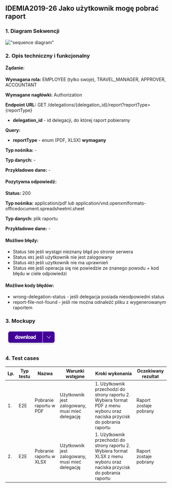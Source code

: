 ## IDEMIA2019-26 Jako użytkownik mogę pobrać raport

### 1. Diagram Sekwencji

!["sequence diagram"](https://www.plantuml.com/plantuml/svg/bP512i8m44NNxIb2Lmhc0YwAe0Y2WbWla9flZQI9JAQAdjvMnGZMXTitapSpFvF0YhYfhLZxqe1kAt_431QLsXsH9jdK6ZZEP9uzAHllfjunUMj1sRW2Rt3on8EbTvNGxwQ57ec2oRIG7WtRwmd3rjZhaNd41UXiTkZK4VutH2jMfGeGUsCHhe5HfydN19b_rECbyvQbIQp8lkK8eR7S9_qPLMSK5yE7rwu_iv3vC_Nl5nCutNxM7G00)

### 2. Opis techniczny i funkcjonalny

#### Żądanie:

**Wymagana rola:** EMPLOYEE (tylko swoje), TRAVEL_MANAGER, APPROVER, ACCOUNTANT

**Wymagane nagłówki:** Authorization

**Endpoint URL:** GET /delegations/{delegation_id}/report?reportType={reportType}

- **delegation_id** - id delegacji, do której raport pobieramy

**Query:**

- **reportType** - enum (PDF, XLSX) **wymagany**

**Typ nośnika:** -

**Typ danych:** -

**Przykładowe dane:** -

#### Pozytywna odpowiedź:

**Status:** 200

**Typ nośnika:** application/pdf _lub_ application/vnd.openxmlformats-officedocument.spreadsheetml.sheet

**Typ danych:** plik raportu

**Przykładowe dane:** -

#### Możliwe błędy:

- Status `500` jeśli wystąpi nieznany błąd po stronie serwera
- Status `401` jeśli użytkownik nie jest zalogowany
- Status `403` jeśli uzytkownik nie ma uprawnień
- Status `400` jeśli operacja się nie powiedzie ze znanego powodu + kod błędu w ciele odpowiedzi

#### Możliwe kody błędów:

- wrong-delegation-status - jeśli delegacja posiada nieodpowiedni status
- report-file-not-found - jeśli nie można odnaleźć pliku z wygenerowanym raportem

### 3. Mockupy

![Przycisk](mockupy/btn.png?raw=true "Przycisk")

### 4. Test cases

| Lp. | Typ testu | Nazwa                   | Warunki wstępne                                 | Kroki wykonania                                                                                                           | Oczekiwany rezultat    |
| --- | --------- | ----------------------- | ----------------------------------------------- | ------------------------------------------------------------------------------------------------------------------------- | ---------------------- |
| 1.  | E2E       | Pobranie raportu w PDF  | Użytkownik jest zalogowany, musi mieć delegację | 1. Użytkownik przechodzi do strony raportu 2. Wybiera format PDF z menu wyboru oraz naciska przycisk do pobrania raportu  | Raport zostaje pobrany |
| 2.  | E2E       | Pobranie raportu w XLSX | Użytkownik jest zalogowany, musi mieć delegację | 1. Użytkownik przechodzi do strony raportu 2. Wybiera format XLSX z menu wyboru oraz naciska przycisk do pobrania raportu | Raport zostaje pobrany |
